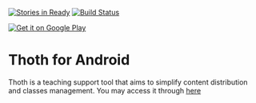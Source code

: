 [![Stories in Ready](https://badge.waffle.io/driverpt/Thoth-Android.png?label=ready&title=Ready)](https://waffle.io/driverpt/Thoth-Android)
[![Build Status](https://travis-ci.org/driverpt/Thoth-Android.png)](https://travis-ci.org/driverpt/Thoth-Android)


<a href="https://play.google.com/store/apps/details?id=pt.isel.cc.thoth">
  <img alt="Get it on Google Play"
       src="https://developer.android.com/images/brand/en_generic_rgb_wo_45.png" />
</a>

Thoth for Android
=============



Thoth is a teaching support tool that aims to simplify content distribution and classes management. 
You may access it through [here](http://thoth.cc.e.ipl.pt/)

[Thoth]:(http://thoth.cc.e.ipl.pt/)
